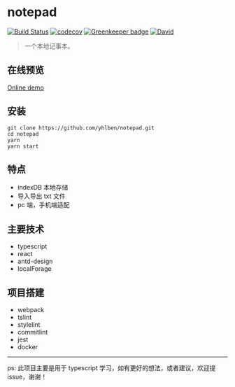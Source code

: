 # notepad

[![Build Status](https://www.travis-ci.org/yhlben/notepad.svg?branch=master)](https://www.travis-ci.org/yhlben/notepad)
[![codecov](https://codecov.io/gh/yhlben/notepad/branch/master/graph/badge.svg)](https://codecov.io/gh/yhlben/notepad) [![Greenkeeper badge](https://badges.greenkeeper.io/yhlben/notepad.svg)](https://greenkeeper.io/)
[![David](https://img.shields.io/david/yhlben/notepad.svg)](https://david-dm.org/yhlben/notepad)

> 一个本地记事本。

## 在线预览

[Online demo](http://47.107.177.146:8083)

## 安装

```shell
git clone https://github.com/yhlben/notepad.git
cd notepad
yarn
yarn start
```

## 特点

- indexDB 本地存储
- 导入导出 txt 文件
- pc 端，手机端适配

## 主要技术

- typescript
- react
- antd-design
- localForage

## 项目搭建

- webpack
- tslint
- stylelint
- commitlint
- jest
- docker

---

ps: 此项目主要是用于 typescript 学习，如有更好的想法，或者建议，欢迎提 issue，谢谢！
